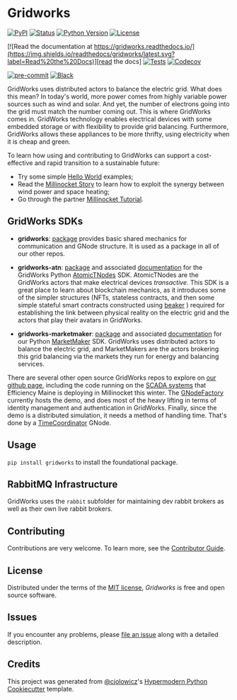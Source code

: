 # Gridworks

[![PyPI](https://img.shields.io/pypi/v/gridworks.svg)][pypi_]
[![Status](https://img.shields.io/pypi/status/gridworks.svg)][status]
[![Python Version](https://img.shields.io/pypi/pyversions/gridworks)][python version]
[![License](https://img.shields.io/pypi/l/gridworks)][license]

[![Read the documentation at https://gridworks.readthedocs.io/](https://img.shields.io/readthedocs/gridworks/latest.svg?label=Read%20the%20Docs)][read the docs]
[![Tests](https://github.com/thegridelectric/gridworks/workflows/Tests/badge.svg)][tests]
[![Codecov](https://codecov.io/gh/thegridelectric/gridworks/branch/main/graph/badge.svg)][codecov]

[![pre-commit](https://img.shields.io/badge/pre--commit-enabled-brightgreen?logo=pre-commit&logoColor=white)][pre-commit]
[![Black](https://img.shields.io/badge/code%20style-black-000000.svg)][black]

[pypi_]: https://pypi.org/project/gridworks/
[status]: https://pypi.org/project/gridworks/
[python version]: https://pypi.org/project/gridworks
[read the docs]: https://gridworks.readthedocs.io/
[tests]: https://github.com/thegridelectric/gridworks/actions?workflow=Tests
[codecov]: https://app.codecov.io/gh/thegridelectric/gridworks
[pre-commit]: https://github.com/pre-commit/pre-commit
[black]: https://github.com/psf/black

GridWorks uses distributed actors to balance the electric grid. What does this mean? In today's world, more
power comes from highly variable power sources such as wind and solar. And yet, the number
of electrons going into the grid must match the number coming out. This is where GridWorks comes in.
GridWorks technology enables electrical devices with some embedded storage or with flexibility to provide grid
balancing. Furthermore, GridWorks allows these appliances to be more thrifty, using electricity when
it is cheap and green.

To learn how using and contributing to GridWorks can support a cost-effective and rapid transition to a sustainable future:

- Try some simple [Hello World](https://gridworks.readthedocs.io/en/latest/hello-gridworks.html) examples;
- Read the [Millinocket Story](https://gridworks.readthedocs.io/en/latest/millinocket-demo.html) to learn how to exploit the synergy between wind power and space heating;
- Go through the partner [Millinocket Tutorial](https://gridworks.readthedocs.io/en/latest/millinocket-tutorial.html).

## GridWorks SDKs

- **gridworks**: [package](https://pypi.org/project/gridworks/) provides basic shared mechanics for communication and GNode structure. It is used as a package in all of our other repos.

- **gridworks-atn**: [package](https://pypi.org/project/gridworks-atn/) and associated [documentation](https://gridworks-atn.readthedocs.io/en/latest/) for the GridWorks Python [AtomicTNodes](https://gridworks.readthedocs.io/en/latest/atomic-t-node.html) SDK. AtomicTNodes are the GridWorks actors that make electrical devices _transactive_. This SDK is a great place to learn about blockchain mechanics, as it introduces some of the simpler structures (NFTs, stateless contracts, and then some simple stateful smart contracts constructed using [beaker](https://github.com/algorand-devrel/beaker) ) required for establishing the link between physical reality on the electric grid and the actors that play their avatars in GridWorks.

- **gridworks-marketmaker**: [package](https://pypi.org/project/gridworks-marketmaker/) and associated [documentation](https://gridworks-marketmaker.readthedocs.io/en/latest/) for our Python [MarketMaker](https://gridworks.readthedocs.io/en/latest/market-maker.html) SDK. GridWorks uses distributed actors to balance the electric grid, and MarketMakers are the actors brokering this grid balancing via the markets they run for energy and balancing services.

There are several other open source GridWorks repos to explore on [our github page](https://github.com/thegridelectric),
including the code running on the [SCADA systems](https://github.com/thegridelectric/gw-scada-spaceheat-python)
that Efficiency Maine is deploying in Millinocket this winter.
The [GNodeFactory](https://github.com/thegridelectric/g-node-factory) currently hosts the demo,
and does most of the heavy lifting in terms of identity management and authentication in GridWorks. Finally, since the demo
is a distributed simulation, it needs a method of handling time. That's done by a [TimeCoordinator](https://github.com/thegridelectric/gridworks-timecoordinator) GNode.

## Usage

`pip install gridworks` to install the foundational package.

## RabbitMQ Infrastructure

GridWorks uses the `rabbit` subfolder for maintaining dev rabbit brokers as well as their own live rabbit brokers.

## Contributing

Contributions are very welcome.
To learn more, see the [Contributor Guide].

## License

Distributed under the terms of the [MIT license][license],
_Gridworks_ is free and open source software.

## Issues

If you encounter any problems,
please [file an issue] along with a detailed description.

## Credits

This project was generated from [@cjolowicz]'s [Hypermodern Python Cookiecutter] template.

[@cjolowicz]: https://github.com/cjolowicz
[pypi]: https://pypi.org/
[hypermodern python cookiecutter]: https://github.com/cjolowicz/cookiecutter-hypermodern-python
[file an issue]: https://github.com/thegridelectric/gridworks/issues
[pip]: https://pip.pypa.io/

<!-- github-only -->

[license]: https://github.com/thegridelectric/gridworks/blob/main/LICENSE
[contributor guide]: https://github.com/thegridelectric/gridworks/blob/main/CONTRIBUTING.md
[command-line reference]: https://gridworks.readthedocs.io/en/latest/usage.html
